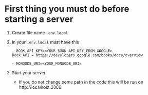 # First thing you must do before starting a server

1. Create file name ```.env.local```
2. In your ```.env.local``` must have this

   ```env
   - BOOK_API_KEY=<YOUR_BOOK_API_KEY_FROM_GOOGLE>
   Book API = https://developers.google.com/books/docs/overview

   - MONGODB_URI=<YOUR_MONGODB_URI>
   ```
3. Start your server
   - If you do not change some path in the code this will be run on http://localhost:3000